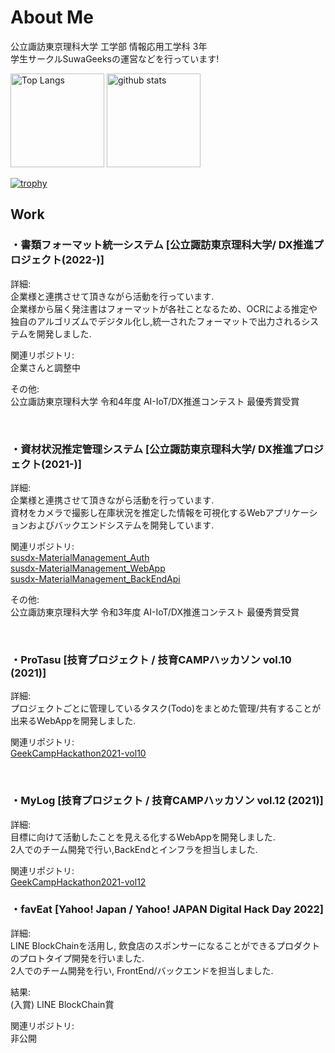 <h1>
  About Me
</h1>
<p>
  公立諏訪東京理科大学 工学部 情報応用工学科 3年<br>
  学生サークルSuwaGeeksの運営などを行っています!
</p>

<p align="left"> 
  <img alt="Top Langs" height="150px" src="https://github-readme-stats.vercel.app/api/top-langs/?username=Sora-210&layout=compact&show_icons=true" />
  <img alt="github stats" height="150px" src="https://github-readme-stats.vercel.app/api?username=Sora-210&show_icons=ture" />
</p>

[![trophy](https://github-profile-trophy.vercel.app/?username=Sora-210&theme=onedark&column=7
)](https://github.com/ryo-ma/github-profile-trophy)

<h2>
 Work
</h2>
<h3>
 ・書類フォーマット統一システム [公立諏訪東京理科大学/ DX推進プロジェクト(2022-)]
</h3>
<p>
  詳細:<br>
  企業様と連携させて頂きながら活動を行っています.<br>
  企業様から届く発注書はフォーマットが各社ことなるため、OCRによる推定や独自のアルゴリズムでデジタル化し,統一されたフォーマットで出力されるシステムを開発しました.<br>
</p>
<p>
  関連リポジトリ:<br>
  企業さんと調整中
  <br>
</p>
<p>
  その他:<br>
  公立諏訪東京理科大学 令和4年度 AI-IoT/DX推進コンテスト 最優秀賞受賞
</p>
<br>
<h3>
 ・資材状況推定管理システム [公立諏訪東京理科大学/ DX推進プロジェクト(2021-)]
</h3>
<p>
  詳細:<br>
  企業様と連携させて頂きながら活動を行っています.<br>
  資材をカメラで撮影し在庫状況を推定した情報を可視化するWebアプリケーションおよびバックエンドシステムを開発しています.<br>
</p>
<p>
  関連リポジトリ:<br>
  <a href="https://github.com/Sora-210/susdx-MaterialManagement_Auth">susdx-MaterialManagement_Auth</a><br>
  <a href="https://github.com/Sora-210/susdx-MaterialManagement_WebApp">susdx-MaterialManagement_WebApp</a><br>
  <a href="https://github.com/Sora-210/susdx-MaterialManagement_BackEndApi">susdx-MaterialManagement_BackEndApi</a><br>
</p>
<p>
  その他:<br>
  公立諏訪東京理科大学 令和3年度 AI-IoT/DX推進コンテスト 最優秀賞受賞
</p>
<br>
<h3>
 ・ProTasu [技育プロジェクト / 技育CAMPハッカソン vol.10 (2021)]
</h3>
<p>
  詳細:<br>
  プロジェクトごとに管理しているタスク(Todo)をまとめた管理/共有することが出来るWebAppを開発しました.
</p>
<p>
  関連リポジトリ:<br>
  <a href="https://github.com/Sora-210/GeekCampHackathon2021-vol10">GeekCampHackathon2021-vol10</a><br>
</p>
<br>
<h3>
 ・MyLog [技育プロジェクト / 技育CAMPハッカソン vol.12 (2021)]
</h3>
<p>
  詳細:<br>
  目標に向けて活動したことを見える化するWebAppを開発しました.<br>
  2人でのチーム開発で行い,BackEndとインフラを担当しました.
</p>
<p>
  関連リポジトリ:<br>
  <a href="https://github.com/Sora-210/GeekCampHackathon2021-vol12">GeekCampHackathon2021-vol12</a><br>
</p>

<h3>
 ・favEat [Yahoo! Japan / Yahoo! JAPAN Digital Hack Day 2022]
</h3>
<p>
  詳細:<br>
  LINE BlockChainを活用し, 飲食店のスポンサーになることができるプロダクトのプロトタイプ開発を行いました.<br>
  2人でのチーム開発を行い, FrontEnd/バックエンド<BlockChain>を担当しました.
</p>
<p>
  結果:<br>
  (入賞) LINE BlockChain賞
</p>
<p>
  関連リポジトリ:<br>
  非公開
</p>
